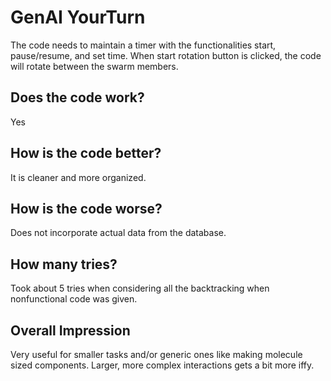 # GenAI YourTurn
The code needs to maintain a timer with the functionalities start, pause/resume, and set time. When start rotation button is clicked, the code will rotate between the swarm members.

## Does the code work?
Yes

## How is the code better?
It is cleaner and more organized.

## How is the code worse?
Does not incorporate actual data from the database.

## How many tries?
Took about 5 tries when considering all the backtracking when nonfunctional code was given.

## Overall Impression
Very useful for smaller tasks and/or generic ones like making molecule sized components. Larger, more complex interactions gets a bit more iffy.